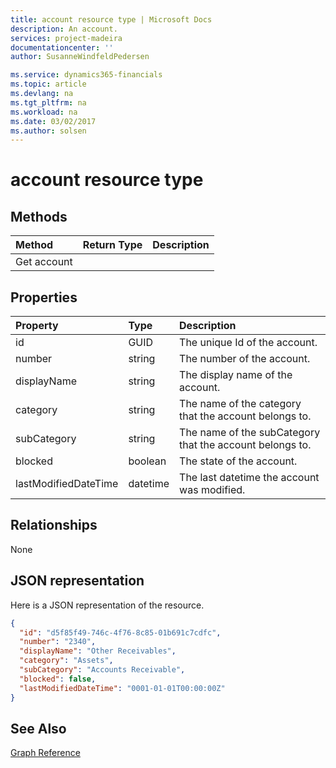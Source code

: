 ```yaml
---
title: account resource type | Microsoft Docs
description: An account.
services: project-madeira
documentationcenter: ''
author: SusanneWindfeldPedersen

ms.service: dynamics365-financials
ms.topic: article
ms.devlang: na
ms.tgt_pltfrm: na
ms.workload: na
ms.date: 03/02/2017
ms.author: solsen
---
```


# account resource type

## Methods

| Method       | Return Type  |Description|
|:---------------|:--------|:----------|
|Get account|||

## Properties
| Property	   | Type	|Description|
|:---------------|:--------|:----------|
|id|GUID|The unique Id of the account.|
|number|string|The number of the account.|
|displayName|string|The display name of the account.|
|category|string|The name of the category that the account belongs to.|
|subCategory|string|The name of the subCategory that the account belongs to.|
|blocked|boolean|The state of the account.|
|lastModifiedDateTime|datetime|The last datetime the account was modified.|


## Relationships
None

## JSON representation

Here is a JSON representation of the resource.


```json
{
  "id": "d5f85f49-746c-4f76-8c85-01b691c7cdfc",
  "number": "2340",
  "displayName": "Other Receivables",
  "category": "Assets",
  "subCategory": "Accounts Receivable",
  "blocked": false,
  "lastModifiedDateTime": "0001-01-01T00:00:00Z"
}

```
## See Also
[Graph Reference](graph-reference.md)  
